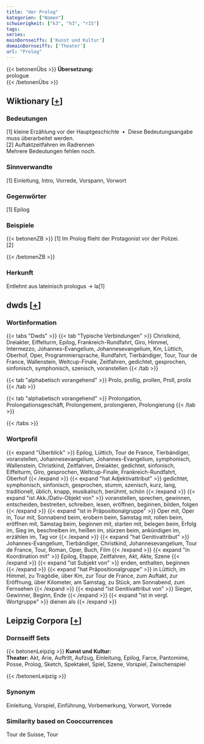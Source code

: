 ```yaml
---
title: "der Prolog"
kategorien: ["Nomen"]
schwierigkeit: ["k3", "h3", "r15"]
tags:
series:
mainDornseiffs: ['Kunst und Kultur']
domainDornseiffs: ['Theater']
url: "Prolog"
---
```


{{< betonenÜbs >}}
**Übersetzung:**  
prologue  
{{< /betonenÜbs >}}

## Wiktionary [[+](https://de.wiktionary.org/wiki/Prolog)]

### Bedeutungen
[1] kleine Erzählung vor der Hauptgeschichte  •  Diese Bedeutungsangabe muss überarbeitet werden.  
[2] Auftaktzeitfahren im Radrennen  
Mehrere Bedeutungen fehlen noch.  

### Sinnverwandte
[1] Einleitung, Intro, Vorrede, Vorspann, Vorwort  

### Gegenwörter
[1] Epilog  

### Beispiele
{{< betonenZB >}}
[1] Im Prolog flieht der Protagonist vor der Polizei.  
[2]  

{{< /betonenZB >}}
### Herkunft
Entlehnt aus lateinisch prologus → la[1]  



## dwds [[+](https://www.dwds.de/wb/Prolog)]

### Wortinformation
{{< tabs "Dwds" >}}
{{< tab "Typische Verbindungen" >}}
Christkind, Dreiakter, Eiffelturm, Epilog, Frankreich-Rundfahrt, Giro, Himmel, Intermezzo, Johannes-Evangelium, Johannesevangelium, Km, Lüttich, Oberhof, Oper, Programmiersprache, Rundfahrt, Tierbändiger, Tour, Tour de France, Wallenstein, Weltcup-Finale, Zeitfahren, gedichtet, gesprochen, sinfonisch, symphonisch, szenisch, voranstellen
{{< /tab >}}

{{< tab "alphabetisch vorangehend" >}}
Prolo, prollig, prollen, Proll, prolix
{{< /tab >}}

{{< tab "alphabetisch vorangehend" >}}
Prolongation, Prolongationsgeschäft, Prolongement, prolongieren, Prolongierung
{{< /tab >}}

{{< /tabs >}}

### Wortprofil
{{< expand "Überblick" >}} Epilog, Lüttich, Tour de France, Tierbändiger, voranstellen, Johannesevangelium, Johannes-Evangelium, symphonisch, Wallenstein, Christkind, Zeitfahren, Dreiakter, gedichtet, sinfonisch, Eiffelturm, Giro, gesprochen, Weltcup-Finale, Frankreich-Rundfahrt, Oberhof {{< /expand >}}
{{< expand "hat Adjektivattribut" >}} gedichtet, symphonisch, sinfonisch, gesprochen, stumm, szenisch, kurz, lang, traditionell, üblich, knapp, musikalisch, berühmt, schön {{< /expand >}}
{{< expand "ist Akk./Dativ-Objekt von" >}} voranstellen, sprechen, gewinnen, entscheiden, bestreiten, schreiben, lesen, eröffnen, beginnen, bilden, folgen {{< /expand >}}
{{< expand "ist in Präpositionalgruppe" >}} Oper mit, Oper in, Tour mit, Sonnabend beim, erobern beim, Samstag mit, rollen beim, eröffnen mit, Samstag beim, beginnen mit, starten mit, belegen beim, Erfolg im, Sieg im, beschreiben im, heißen im, stürzen beim, ankündigen im, erzählen im, Tag vor {{< /expand >}}
{{< expand "hat Genitivattribut" >}} Johannes-Evangelium, Tierbändiger, Christkind, Johannesevangelium, Tour de France, Tour, Roman, Oper, Buch, Film {{< /expand >}}
{{< expand "in Koordination mit" >}} Epilog, Etappe, Zeitfahren, Akt, Akte, Szene {{< /expand >}}
{{< expand "ist Subjekt von" >}} enden, enthalten, beginnen {{< /expand >}}
{{< expand "hat Präpositionalgruppe" >}} in Lüttich, im Himmel, zu Tragödie, über Km, zur Tour de France, zum Auftakt, zur Eröffnung, über Kilometer, am Samstag, zu Stück, am Sonnabend, zum Fernsehen {{< /expand >}}
{{< expand "ist Genitivattribut von" >}} Sieger, Gewinner, Beginn, Ende {{< /expand >}}
{{< expand "ist in vergl. Wortgruppe" >}} dienen als {{< /expand >}}

## Leipzig Corpora [[+](https://corpora.uni-leipzig.de/en/res?word=Prolog&corpusId=deu_newscrawl-public_2018)]

### Dornseiff Sets
{{< betonenLeipzig >}}
**Kunst und Kultur:**  
**Theater:** Akt, Arie, Auftritt, Aufzug, Einleitung, Epilog, Farce, Pantomime, Posse, Prolog, Sketch, Spektakel, Spiel, Szene, Vorspiel, Zwischenspiel  

{{< /betonenLeipzig >}}

### Synonym
Einleitung, Vorspiel, Einführung, Vorbemerkung, Vorwort, Vorrede


### Similarity based on Cooccurrences
Tour de Suisse, Tour


